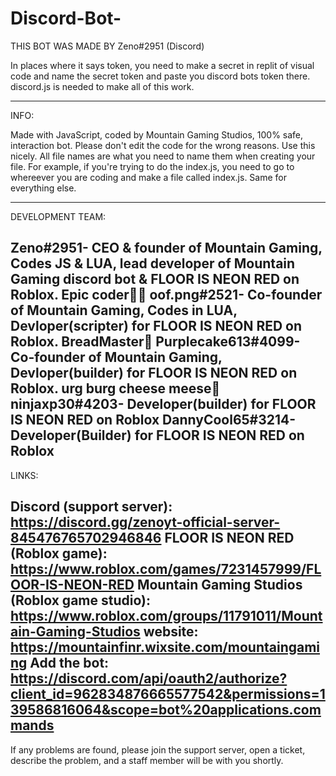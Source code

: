 # Discord-Bot-

THIS BOT WAS MADE BY Zeno#2951 (Discord)

In places where it says token, you need to make a secret in replit of visual code and name the secret token and paste you discord bots token there. discord.js is needed to make all of this work. 

------------------------------------------------------------------------------------------------------------------------------------------------------
INFO:

Made with JavaScript, coded by Mountain Gaming Studios, 100% safe, interaction bot. Please don't edit the code for the wrong reasons. Use this nicely. All file names are what you need to name them when creating your file. For example, if you're trying to do the index.js, you need to go to whereever you are coding and make a file called index.js. Same for everything else.

------------------------------------------------------------------------------------------------------------------------------------------------------
DEVELOPMENT TEAM:

Zeno#2951- CEO & founder of Mountain Gaming, Codes JS & LUA, lead developer of Mountain Gaming discord bot & FLOOR IS NEON RED on Roblox. Epic coder🧑‍💻
oof.png#2521- Co-founder of Mountain Gaming, Codes in LUA, Devloper(scripter) for FLOOR IS NEON RED on Roblox. BreadMaster🍞
Purplecake613#4099- Co-founder of Mountain Gaming, Devloper(builder) for FLOOR IS NEON RED on Roblox. urg burg cheese meese🧀
ninjaxp30#4203- Developer(builder) for FLOOR IS NEON RED on Roblox
DannyCool65#3214- Developer(Builder) for FLOOR IS NEON RED on Roblox
------------------------------------------------------------------------------------------------------------------------------------------------------
LINKS:

Discord (support server): https://discord.gg/zenoyt-official-server-845476765702946846
FLOOR IS NEON RED (Roblox game): https://www.roblox.com/games/7231457999/FLOOR-IS-NEON-RED
Mountain Gaming Studios (Roblox game studio): https://www.roblox.com/groups/11791011/Mountain-Gaming-Studios
website: https://mountainfinr.wixsite.com/mountaingaming
Add the bot: https://discord.com/api/oauth2/authorize?client_id=962834876665577542&permissions=139586816064&scope=bot%20applications.commands
------------------------------------------------------------------------------------------------------------------------------------------------------

If any problems are found, please join the support server, open a ticket, describe the problem, and a staff member will be with you shortly.
